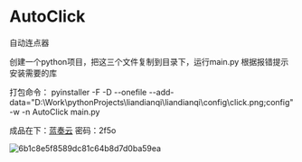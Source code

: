 # AutoClick
自动连点器

创建一个python项目，把这三个文件复制到目录下，运行main.py
根据报错提示安装需要的库

打包命令：
pyinstaller -F -D --onefile --add-data="D:\Work\pythonProjects\liandianqi\liandianqi\config\click.png;config" -w -n AutoClick main.py

成品在下：<a href='https://wwxv.lanzoul.com/b0foy0e9c?pwd=2f5o#2f5o'>蓝奏云</a> 密码：2f5o

![6b1c8e5f8589dc81c64b8d7d0ba59ea](https://github.com/user-attachments/assets/76dd1b51-2f73-4087-ac9d-d5cd663f7ba4)


